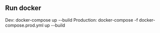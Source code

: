 ## Run docker
Dev: docker-compose up --build
Production: docker-compose -f docker-compose.prod.yml up --build